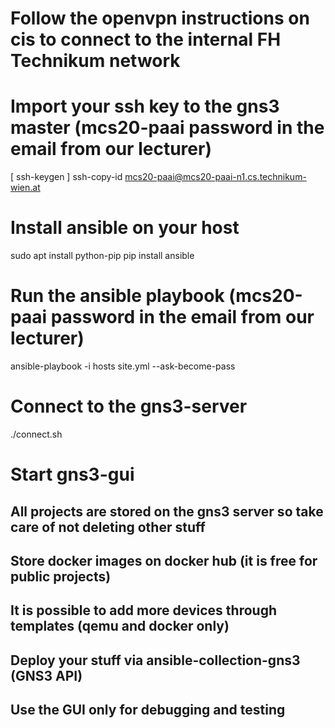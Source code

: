 # Follow the openvpn instructions on cis to connect to the internal FH Technikum network
# Import your ssh key to the gns3 master (mcs20-paai password in the email from our lecturer)
[ ssh-keygen ]
ssh-copy-id mcs20-paai@mcs20-paai-n1.cs.technikum-wien.at
# Install ansible on your host
sudo apt install python-pip
pip install ansible
# Run the ansible playbook (mcs20-paai password in the email from our lecturer)
ansible-playbook -i hosts site.yml --ask-become-pass
# Connect to the gns3-server
./connect.sh
# Start gns3-gui
## All projects are stored on the gns3 server so take care of not deleting other stuff
## Store docker images on docker hub (it is free for public projects)
## It is possible to add more devices through templates (qemu and docker only)
## Deploy your stuff via ansible-collection-gns3 (GNS3 API)
## Use the GUI only for debugging and testing
